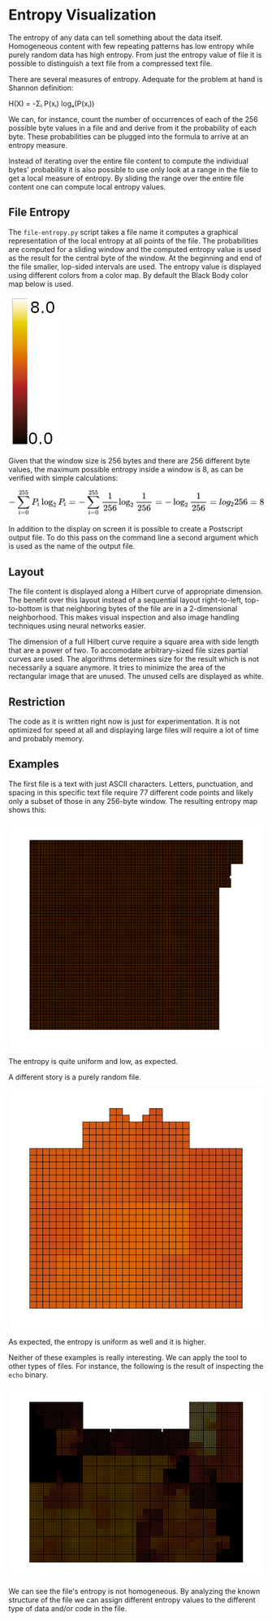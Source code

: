 Entropy Visualization
=====================

The entropy of any data can tell something about the data itself.  Homogeneous content with few
repeating patterns has low entropy while purely random data has high entropy.  From just the
entropy value of file it is possible to distinguish a text file from a compressed text file.

There are several measures of entropy. Adequate for the problem at hand is Shannon definition:

   H(X) = -Σᵢ P(xᵢ) logₐ(P(xᵢ))

We can, for instance, count the number of occurrences of each of the 256 possible byte values
in a file and and derive from it the probability of each byte.  These probabilities can be
plugged into the formula to arrive at an entropy measure.

Instead of iterating over the entire file content to compute the individual bytes' probability
it is also possible to use only look at a range in the file to get a local measure of entropy.
By sliding the range over the entire file content one can compute local entropy values.


File Entropy
------------

The `file-entropy.py` script takes a file name it computes a graphical representation of the
local entropy at all points of the file.  The probabilities are computed for a sliding window
and the computed entropy value is used as the result for the central byte of the window.  At the
beginning and end of the file smaller, lop-sided intervals are used.  The entropy value is displayed
using different colors from a color map.  By default the Black Body color map below is used.

![Black Body Color Map](scale.png)

Given that the window size is 256 bytes and there are 256 different byte values, the maximum
possible entropy inside a window is 8, as can be verified with simple calculations:

![Max Entropy Calculation](max-entropy.svg)

In addition to the display on screen it is possible to create a Postscript output file.  To do this
pass on the command line a second argument which is used as the name of the output file.


Layout
------

The file content is displayed along a Hilbert curve of appropriate dimension.  The benefit over
this layout instead of a sequential layout right-to-left, top-to-bottom is that neighboring bytes
of the file are in a 2-dimensional neighborhood.  This makes visual inspection and also image handling
techniques using neural networks easier.

The dimension of a full Hilbert curve require a square area with side length that are a power of two.
To accomodate arbitrary-sized file sizes partial curves are used.  The algorithms determines size
for the result which is not necessarily a square anymore.  It tries to minimize the area of the
rectangular image that are unused.  The unused cells are displayed as white.


Restriction
-----------

The code as it is written right now is just for experimentation.  It is not optimized for speed
at all and displaying large files will require a lot of time and probably memory.


Examples
--------

The first file is a text with just ASCII characters.  Letters, punctuation, and spacing in this
specific text file require 77 different code points and likely only a subset of those in any
256-byte window.  The resulting entropy map shows this:

![Entropy Text File](text.png)

The entropy is quite uniform and low, as expected.

A different story is a purely random file.

![Entropy Random File](random.png)

As expected, the entropy is uniform as well and it is higher.

Neither of these examples is really interesting.  We can apply the tool to other types of files.
For instance, the following is the result of inspecting the `echo` binary.

![Entropy Echo Binary](echo.png)

We can see the file's entropy is not homogeneous.  By analyzing the known structure of the file
we can assign different entropy values to the different type of data and/or code in the file.
